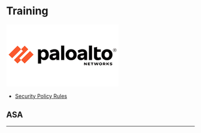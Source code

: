 # Training

![Palo-Alto](./img/palo-logo.png)

* [Security Policy Rules](./palo/security-policy.md)

## ASA

---

